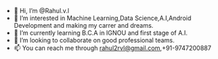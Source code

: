 - 👋 Hi, I’m @Rahul.v.l
- 👀 I’m interested in Machine Learning,Data Science,A.I,Android Development and making my carrer and dreams. 
- 🌱 I’m currently learning B.C.A in IGNOU and first stage of A.I.
- 💞️ I’m looking to collaborate on good professional teams.
- 📫 You can reach me through rahul2rvl@gmail.com,+91-9747200887

<!---
Rahuldotnet/Rahuldotnet is a ✨ special ✨ repository because its `README.md` (this file) appears on your GitHub profile.
You can click the Preview link to take a look at your changes.
--->
